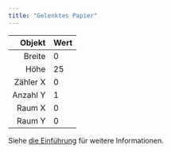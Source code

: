 ```yaml
---
title: "Gelenktes Papier"
---
```


|   Objekt | Wert |
| --------:|:---- |
|   Breite | 0    |
|     Höhe | 25   |
| Zähler X | 0    |
| Anzahl Y | 1    |
|   Raum X | 0    |
|   Raum Y | 0    |

Siehe [die Einführung](intro) für weitere Informationen.
